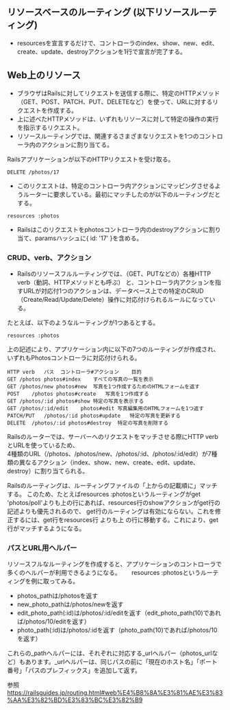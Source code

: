 ## リソースベースのルーティング (以下リソースルーティング) 

- resourcesを宣言するだけで、コントローラのindex、show、new、edit、create、update、destroyアクションを1行で宣言が完了する。

## Web上のリソース
- ブラウザはRailsに対してリクエストを送信する際に、特定のHTTPメソッド（GET、POST、PATCH、PUT、DELETEなど）を使って、URLに対するリクエストを作成する。
- 上に述べたHTTPメソッドは、いずれもリソースに対して特定の操作の実行を指示するリクエスト。
- リソースルーティングでは、関連するさまざまなリクエストを1つのコントローラ内のアクションに割り当てる。

Railsアプリケーションが以下のHTTPリクエストを受け取る。
```
DELETE /photos/17
```
- このリクエストは、特定のコントローラ内アクションにマッピングさせるようルーターに要求している。最初にマッチしたのが以下のルーティングだとする。
```
resources :photos
```
- Railsはこのリクエストをphotosコントローラ内のdestroyアクションに割り当て、paramsハッシュに{ id: '17' }を含める。


### CRUD、verb、アクション
- Railsのリソースフルルーティングでは、（GET、PUTなどの）各種HTTP verb（動詞、HTTPメソッドとも呼ぶ） と、コントローラ内アクションを指すURLが対応付1つのアクションは、データベース上での特定のCRUD（Create/Read/Update/Delete）操作に対応付けられるルールになっている。

たとえば、以下のようなルーティングが1つあるとする。
```
resources :photos
```
上の記述により、アプリケーション内に以下の7つのルーティングが作成され、いずれもPhotosコントローラに対応付けられる。
```
HTTP verb	パス	コントローラ#アクション	目的
GET	/photos	photos#index	すべての写真の一覧を表示
GET	/photos/new	photos#new	写真を1つ作成するためのHTMLフォームを返す
POST	/photos	photos#create	写真を1つ作成する
GET	/photos/:id	photos#show	特定の写真を表示する
GET	/photos/:id/edit	photos#edit	写真編集用のHTMLフォームを1つ返す
PATCH/PUT	/photos/:id	photos#update	特定の写真を更新する
DELETE	/photos/:id	photos#destroy	特定の写真を削除する
```
Railsのルーターでは、サーバーへのリクエストをマッチさせる際にHTTP verbとURLを使っているため、  
4種類のURL（/photos、/photos/new、/photos/:id、/photos/:id/edit）が7種類の異なるアクション（index、show、new、create、edit、update、destroy）に割り当てられる。

Railsのルーティングは、ルーティングファイルの「上からの記載順に」マッチする。
このため、たとえばresources :photosというルーティングがget 'photos/poll'よりも上の行にあれば、resources行のshowアクションがget行の記述よりも優先されるので、
get行のルーティングは有効にならない。これを修正するには、get行をresources行 よりも上 の行に移動する。これにより、get行がマッチするようになる。

### パスとURL用ヘルパー
リソースフルなルーティングを作成すると、アプリケーションのコントローラで多くのヘルパーが利用できるようになる。　　
resources :photosというルーティングを例に取ってみる。

- photos_pathは/photosを返す
- new_photo_pathは/photos/newを返す
- edit_photo_path(:id)は/photos/:id/editを返す（edit_photo_path(10)であれば/photos/10/editを返す）
- photo_path(:id)は/photos/:idを返す（photo_path(10)であれば/photos/10を返す）

これらの_pathヘルパーには、それぞれに対応する_urlヘルパー（photos_urlなど）もあります。_urlヘルパーは、同じパスの前に「現在のホスト名」「ポート番号」「パスのプレフィックス」を追加して返す。

参照　https://railsguides.jp/routing.html#web%E4%B8%8A%E3%81%AE%E3%83%AA%E3%82%BD%E3%83%BC%E3%82%B9
